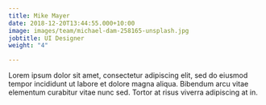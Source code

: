 ```yaml
---
title: Mike Mayer
date: 2018-12-20T13:44:55.000+10:00
image: images/team/michael-dam-258165-unsplash.jpg
jobtitle: UI Designer
weight: "4"

---
```

Lorem ipsum dolor sit amet, consectetur adipiscing elit, sed do eiusmod tempor incididunt ut labore et dolore magna aliqua. Bibendum arcu vitae elementum curabitur vitae nunc sed. Tortor at risus viverra adipiscing at in.